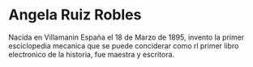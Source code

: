  # Angela Ruiz Robles
 Nacida en Villamanin España el 18 de Marzo de 1895, invento la primer esciclopedia mecanica que se puede conciderar como rl primer libro electronico de la historia, fue maestra y escritora.
